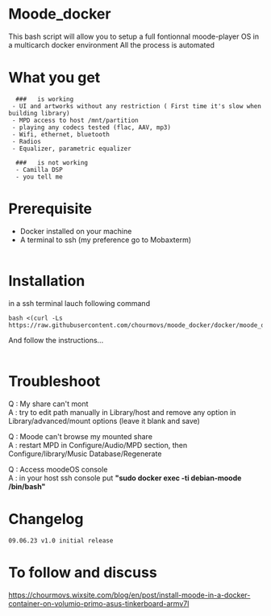 # Moode_docker

This bash script will allow you to setup a full fontionnal moode-player OS in a multicarch docker environment
All the process is automated 
&nbsp;  &nbsp;  

# What you get 
```
  ###   is working
 - UI and artworks without any restriction ( First time it's slow when building library)
 - MPD access to host /mnt/partition
 - playing any codecs tested (flac, AAV, mp3)
 - Wifi, ethernet, bluetooth
 - Radios
 - Equalizer, parametric equalizer  
  
  ###   is not working
  - Camilla DSP
  - you tell me  
```
# Prerequisite

- Docker installed on your machine
- A terminal to ssh (my preference go to Mobaxterm)    
&nbsp;  &nbsp;  

# Installation

in a ssh terminal lauch following command
``` 
bash <(curl -Ls https://raw.githubusercontent.com/chourmovs/moode_docker/docker/moode_docker.sh)

```

And follow the instructions...    
&nbsp;  &nbsp;  

# Troubleshoot

Q : My share can't mont &nbsp;  &nbsp;   
A : try to edit path manually in Library/host and remove any option in Library/advanced/mount options (leave it blank and save)

Q : Moode can't browse my mounted share  &nbsp; &nbsp;   
A : restart MPD in Configure/Audio/MPD section, then Configure/library/Music Database/Regenerate      

Q : Access moodeOS console   
A : in your host ssh console put <b>"sudo docker exec -ti debian-moode /bin/bash"</b>   

# Changelog
```
09.06.23 v1.0 initial release

```            
    

# To follow and discuss

https://chourmovs.wixsite.com/blog/en/post/install-moode-in-a-docker-container-on-volumio-primo-asus-tinkerboard-armv7l



